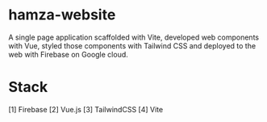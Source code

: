 # hamza-website
A single page application scaffolded with Vite, developed web components with Vue, styled those components with Tailwind CSS and deployed to the web with Firebase on Google cloud.
# Stack
[1] Firebase 
[2] Vue.js
[3] TailwindCSS 
[4] Vite

